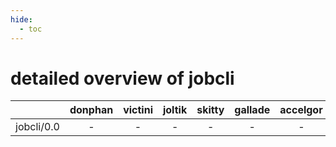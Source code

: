```yaml
---
hide:
  - toc
---
```


detailed overview of jobcli
===========================

| |donphan|victini|joltik|skitty|gallade|accelgor|swalot|doduo|
| :---: | :---: | :---: | :---: | :---: | :---: | :---: | :---: | :---: |
|jobcli/0.0|-|-|-|-|-|-|x|x|
